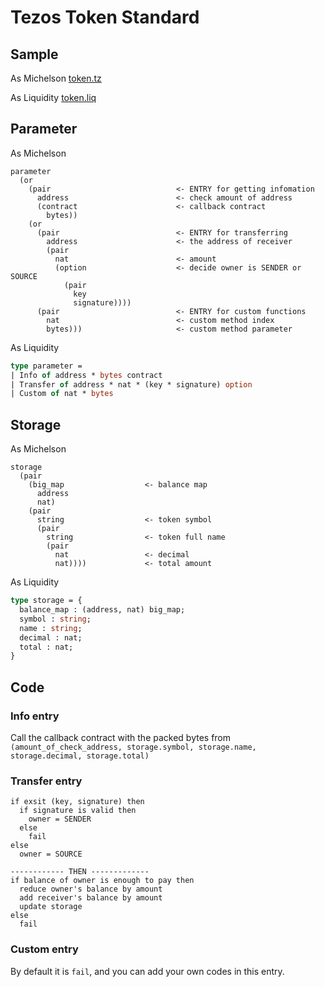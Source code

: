 # Tezos Token Standard

## Sample
As Michelson
[token.tz](token.tz)

As Liquidity
[token.liq](token.liq)

## Parameter

As Michelson
```Michelson
parameter
  (or
    (pair                            <- ENTRY for getting infomation
      address                        <- check amount of address
      (contract                      <- callback contract
        bytes))
    (or
      (pair                          <- ENTRY for transferring
        address                      <- the address of receiver
        (pair
          nat                        <- amount
          (option                    <- decide owner is SENDER or SOURCE
            (pair
              key
              signature))))
      (pair                          <- ENTRY for custom functions
        nat                          <- custom method index
        bytes)))                     <- custom method parameter
```

As Liquidity
```OCaml
type parameter = 
| Info of address * bytes contract
| Transfer of address * nat * (key * signature) option
| Custom of nat * bytes
```

## Storage

As Michelson
```Michelson
storage
  (pair
    (big_map                  <- balance map
      address
      nat)
    (pair
      string                  <- token symbol
      (pair
        string                <- token full name
        (pair
          nat                 <- decimal
          nat))))             <- total amount
```

As Liquidity
```OCaml
type storage = {
  balance_map : (address, nat) big_map;
  symbol : string;
  name : string;
  decimal : nat;
  total : nat;
}
```

## Code

### Info entry
Call the callback contract with the packed bytes from `(amount_of_check_address, storage.symbol, storage.name, storage.decimal, storage.total)`

### Transfer entry
```
if exsit (key, signature) then
  if signature is valid then
    owner = SENDER
  else
    fail
else
  owner = SOURCE

------------ THEN -------------
if balance of owner is enough to pay then
  reduce owner's balance by amount
  add receiver's balance by amount
  update storage
else
  fail
```
### Custom entry
By default it is `fail`, and you can add your own codes in this entry. 


